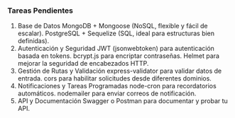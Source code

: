 ### Tareas Pendientes

1. Base de Datos
   MongoDB + Mongoose (NoSQL, flexible y fácil de escalar).
   PostgreSQL + Sequelize (SQL, ideal para estructuras bien definidas).
2. Autenticación y Seguridad
   JWT (jsonwebtoken) para autenticación basada en tokens.
   bcrypt.js para encriptar contraseñas.
   Helmet para mejorar la seguridad de encabezados HTTP.
3. Gestión de Rutas y Validación
   express-validator para validar datos de entrada.
   cors para habilitar solicitudes desde diferentes dominios.
4. Notificaciones y Tareas Programadas
   node-cron para recordatorios automáticos.
   nodemailer para enviar correos de notificación.
5. API y Documentación
   Swagger o Postman para documentar y probar tu API.
